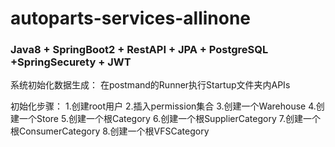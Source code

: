 # autoparts-services-allinone

### Java8 + SpringBoot2 + RestAPI + JPA + PostgreSQL +SpringSecurety + JWT





系统初始化数据生成：
在postmand的Runner执行Startup文件夹内APIs

初始化步骤：
1.创建root用户
2.插入permission集合
3.创建一个Warehouse
4.创建一个Store
5.创建一个根Category
6.创建一个根SupplierCategory
7.创建一个根ConsumerCategory
8.创建一个根VFSCategory